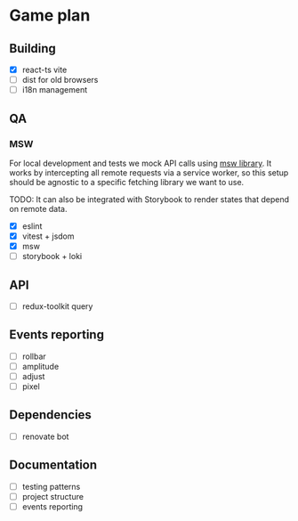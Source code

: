 # Game plan

## Building
- [x] react-ts vite
- [ ] dist for old browsers
- [ ] i18n management

## QA

### MSW
For local development and tests we mock API calls using [msw library](https://mswjs.io/docs/). It works by intercepting all remote requests via a service worker, so this setup should be agnostic to a specific fetching library we want to use. 

TODO: It can also be integrated with Storybook to render states that depend on remote data.

- [x] eslint
- [x] vitest + jsdom
- [x] msw
- [ ] storybook + loki

## API
- [ ] redux-toolkit query

## Events reporting
- [ ] rollbar
- [ ] amplitude
- [ ] adjust
- [ ] pixel

## Dependencies
- [ ] renovate bot

## Documentation
- [ ] testing patterns
- [ ] project structure
- [ ] events reporting
